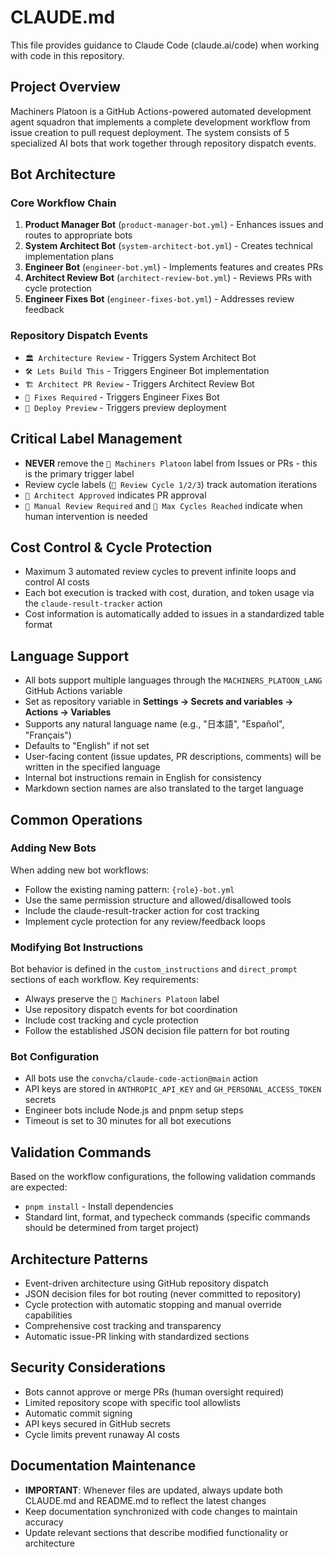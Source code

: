 # CLAUDE.md

This file provides guidance to Claude Code (claude.ai/code) when working with code in this repository.

## Project Overview

Machiners Platoon is a GitHub Actions-powered automated development agent squadron that implements a complete development workflow from issue creation to pull request deployment. The system consists of 5 specialized AI bots that work together through repository dispatch events.

## Bot Architecture

### Core Workflow Chain
1. **Product Manager Bot** (`product-manager-bot.yml`) - Enhances issues and routes to appropriate bots
2. **System Architect Bot** (`system-architect-bot.yml`) - Creates technical implementation plans
3. **Engineer Bot** (`engineer-bot.yml`) - Implements features and creates PRs
4. **Architect Review Bot** (`architect-review-bot.yml`) - Reviews PRs with cycle protection
5. **Engineer Fixes Bot** (`engineer-fixes-bot.yml`) - Addresses review feedback

### Repository Dispatch Events
- `🏛️ Architecture Review` - Triggers System Architect Bot
- `🛠️ Lets Build This` - Triggers Engineer Bot implementation
- `🏗️ Architect PR Review` - Triggers Architect Review Bot
- `🔧 Fixes Required` - Triggers Engineer Fixes Bot
- `🚀 Deploy Preview` - Triggers preview deployment

## Critical Label Management
- **NEVER** remove the `🤖 Machiners Platoon` label from Issues or PRs - this is the primary trigger label
- Review cycle labels (`🤖 Review Cycle 1/2/3`) track automation iterations
- `🤖 Architect Approved` indicates PR approval
- `🚨 Manual Review Required` and `🤖 Max Cycles Reached` indicate when human intervention is needed

## Cost Control & Cycle Protection
- Maximum 3 automated review cycles to prevent infinite loops and control AI costs
- Each bot execution is tracked with cost, duration, and token usage via the `claude-result-tracker` action
- Cost information is automatically added to issues in a standardized table format

## Language Support
- All bots support multiple languages through the `MACHINERS_PLATOON_LANG` GitHub Actions variable
- Set as repository variable in **Settings → Secrets and variables → Actions → Variables**
- Supports any natural language name (e.g., "日本語", "Español", "Français")
- Defaults to "English" if not set
- User-facing content (issue updates, PR descriptions, comments) will be written in the specified language
- Internal bot instructions remain in English for consistency
- Markdown section names are also translated to the target language

## Common Operations

### Adding New Bots
When adding new bot workflows:
- Follow the existing naming pattern: `{role}-bot.yml`
- Use the same permission structure and allowed/disallowed tools
- Include the claude-result-tracker action for cost tracking
- Implement cycle protection for any review/feedback loops

### Modifying Bot Instructions
Bot behavior is defined in the `custom_instructions` and `direct_prompt` sections of each workflow. Key requirements:
- Always preserve the `🤖 Machiners Platoon` label
- Use repository dispatch events for bot coordination
- Include cost tracking and cycle protection
- Follow the established JSON decision file pattern for bot routing

### Bot Configuration
- All bots use the `convcha/claude-code-action@main` action
- API keys are stored in `ANTHROPIC_API_KEY` and `GH_PERSONAL_ACCESS_TOKEN` secrets
- Engineer bots include Node.js and pnpm setup steps
- Timeout is set to 30 minutes for all bot executions

## Validation Commands
Based on the workflow configurations, the following validation commands are expected:
- `pnpm install` - Install dependencies
- Standard lint, format, and typecheck commands (specific commands should be determined from target project)

## Architecture Patterns
- Event-driven architecture using GitHub repository dispatch
- JSON decision files for bot routing (never committed to repository)
- Cycle protection with automatic stopping and manual override capabilities
- Comprehensive cost tracking and transparency
- Automatic issue-PR linking with standardized sections

## Security Considerations
- Bots cannot approve or merge PRs (human oversight required)
- Limited repository scope with specific tool allowlists
- Automatic commit signing
- API keys secured in GitHub secrets
- Cycle limits prevent runaway AI costs

## Documentation Maintenance
- **IMPORTANT**: Whenever files are updated, always update both CLAUDE.md and README.md to reflect the latest changes
- Keep documentation synchronized with code changes to maintain accuracy
- Update relevant sections that describe modified functionality or architecture